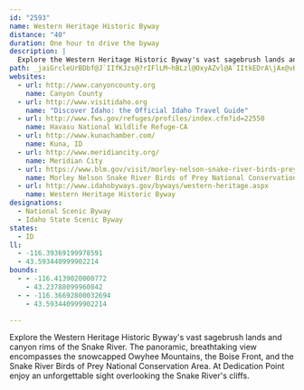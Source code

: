```yaml
---
id: "2593"
name: Western Heritage Historic Byway
distance: "40"
duration: One hour to drive the byway
description: |
  Explore the Western Heritage Historic Byway's vast sagebrush lands and canyon rims of the Snake River. The panoramic, breathtaking view encompasses the snowcapped Owyhee Mountains, the Boise Front, and the Snake River Birds of Prey National Conservation Area. At Dedication Point enjoy an unforgettable sight overlooking the Snake River's cliffs.
path: _jaiGrcleUrBDbf@J`IIfKJzs@?rIFlLM~hBLzl@OxyAZvl@A`IItkEDrA\jAx@vBdCxAtEJdBAxQOzYSnt@ErAYlAUd@d@l@^LhAB`I@pHOpIFdQQfg@DzOGz[N|UA~T^nn@@peBApnAJ`k@K~f@D~QE|~CAhzAHzVGziAFfg@G`xDDvsADr@KrA_A^k@Pa@FsBZenBLoA^c@h@GxEKjsBX~MElaDyhC~@a@z]sK|j@oQHKdADb@\JTHj@?`AO^o@h@}BZyAf@wFlDgMlJgGjDiBxA{FnHeAd@wFZaJvH}BfCOf@?jAh@x@^F^GdEaD|@i@hE{AjAKbAD~ApA|F`CfCV
websites:
  - url: http://www.canyoncounty.org
    name: Canyon County
  - url: http://www.visitidaho.org
    name: "Discover Idaho: the Official Idaho Travel Guide"
  - url: http://www.fws.gov/refuges/profiles/index.cfm?id=22550
    name: Havasu National Wildlife Refuge-CA
  - url: http://www.kunachamber.com/
    name: Kuna, ID
  - url: http://www.meridiancity.org/
    name: Meridian City
  - url: https://www.blm.gov/visit/morley-nelson-snake-river-birds-prey-national-conservation-area
    name: Morley Nelson Snake River Birds of Prey National Conservation Area
  - url: http://www.idahobyways.gov/byways/western-heritage.aspx
    name: Western Heritage Historic Byway
designations:
  - National Scenic Byway
  - Idaho State Scenic Byway
states:
  - ID
ll:
  - -116.39369199978591
  - 43.593440999902214
bounds:
  - - -116.4139020000772
    - 43.23788099960842
  - - -116.36692800032694
    - 43.593440999902214

---
```


Explore the Western Heritage Historic Byway's vast sagebrush lands and canyon rims of the Snake River. The panoramic, breathtaking view encompasses the snowcapped Owyhee Mountains, the Boise Front, and the Snake River Birds of Prey National Conservation Area. At Dedication Point enjoy an unforgettable sight overlooking the Snake River's cliffs.
